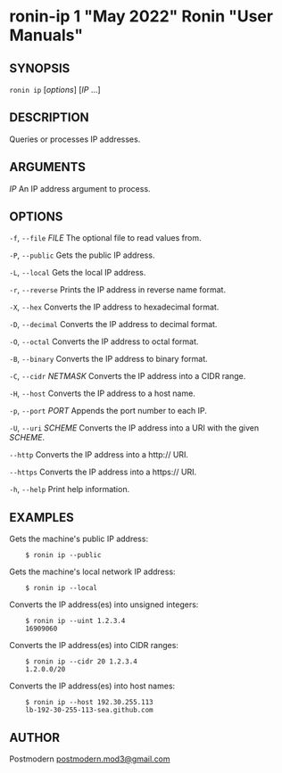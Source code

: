 # ronin-ip 1 "May 2022" Ronin "User Manuals"

## SYNOPSIS

`ronin ip` [*options*] [*IP* ...]

## DESCRIPTION

Queries or processes IP addresses.

## ARGUMENTS

*IP*
  An IP address argument to process.

## OPTIONS

`-f`, `--file` *FILE*
  The optional file to read values from.

`-P`, `--public`
  Gets the public IP address.

`-L`, `--local`
  Gets the local IP address.

`-r`, `--reverse`
  Prints the IP address in reverse name format.

`-X`, `--hex`
  Converts the IP address to hexadecimal format.

`-D`, `--decimal`
  Converts the IP address to decimal format.

`-O`, `--octal`
  Converts the IP address to octal format.

`-B`, `--binary`
  Converts the IP address to binary format.

`-C`, `--cidr` *NETMASK*
  Converts the IP address into a CIDR range.

`-H`, `--host`
  Converts the IP address to a host name.

`-p`, `--port` *PORT*
  Appends the port number to each IP.

`-U`, `--uri` *SCHEME*
  Converts the IP address into a URI with the given *SCHEME*.

`--http`
  Converts the IP address into a http:// URI.

`--https`
  Converts the IP address into a https:// URI.

`-h`, `--help`
  Print help information.

## EXAMPLES

Gets the machine's public IP address:

        $ ronin ip --public

Gets the machine's local network IP address:

        $ ronin ip --local

Converts the IP address(es) into unsigned integers:

        $ ronin ip --uint 1.2.3.4
        16909060

Converts the IP address(es) into CIDR ranges:

        $ ronin ip --cidr 20 1.2.3.4
        1.2.0.0/20

Converts the IP address(es) into host names:

        $ ronin ip --host 192.30.255.113
        lb-192-30-255-113-sea.github.com

## AUTHOR

Postmodern <postmodern.mod3@gmail.com>

